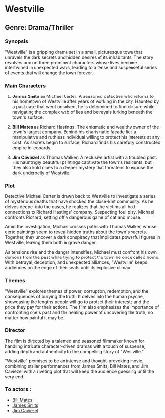 # Westville

## Genre: Drama/Thriller

### Synopsis
"Westville" is a gripping drama set in a small, picturesque town that unravels the dark secrets and hidden desires of its inhabitants. The story revolves around three prominent characters whose lives become intertwined in unexpected ways, leading to a tense and suspenseful series of events that will change the town forever.

### Main Characters

1. **James Smits** as Michael Carter: A seasoned detective who returns to his hometown of Westville after years of working in the city. Haunted by a past case that went unsolved, he is determined to find closure while navigating the complex web of lies and betrayals lurking beneath the town's surface.

2. **Bill Mates** as Richard Hastings: The enigmatic and wealthy owner of the town's largest company. Behind his charismatic facade lies a manipulative and ruthless individual willing to protect his interests at any cost. As secrets begin to surface, Richard finds his carefully constructed empire in jeopardy.

3. **Jim Caviezel** as Thomas Walker: A reclusive artist with a troubled past. His hauntingly beautiful paintings captivate the town's residents, but they also hold clues to a deeper mystery that threatens to expose the dark underbelly of Westville.

### Plot
Detective Michael Carter is drawn back to Westville to investigate a series of mysterious deaths that have shocked the close-knit community. As he delves deeper into the cases, he realizes that the victims all had connections to Richard Hastings' company. Suspecting foul play, Michael confronts Richard, setting off a dangerous game of cat and mouse.

Amid the investigation, Michael crosses paths with Thomas Walker, whose eerie paintings seem to reveal hidden truths about the town's secrets. Together, they uncover a dark conspiracy that implicates powerful figures in Westville, leaving them both in grave danger.

As tensions rise and the danger intensifies, Michael must confront his own demons from the past while trying to protect the town he once called home. With betrayal, deception, and unexpected alliances, "Westville" keeps audiences on the edge of their seats until its explosive climax.

### Themes
"Westville" explores themes of power, corruption, redemption, and the consequences of burying the truth. It delves into the human psyche, showcasing the lengths people will go to protect their interests and the price they pay for their actions. The film also emphasizes the importance of confronting one's past and the healing power of uncovering the truth, no matter how painful it may be.

### Director
The film is directed by a talented and seasoned filmmaker known for handling intricate character-driven dramas with a touch of suspense, adding depth and authenticity to the compelling story of "Westville."

"Westville" promises to be an intense and thought-provoking movie, combining stellar performances from James Smits, Bill Mates, and Jim Caviezel with a riveting plot that will keep the audience guessing until the very end.

### To actors :
 - [Bill Mates](https://github.com/dezGusty/streample-2023/blob/main/actors/BillMates.md)
 - [James Smits](https://github.com/dezGusty/streample-2023/blob/main/actors/JamesSmits.md)
 - [Jim Caviezel](https://github.com/dezGusty/streample-2023/blob/main/actors/JimCaviezel.md)